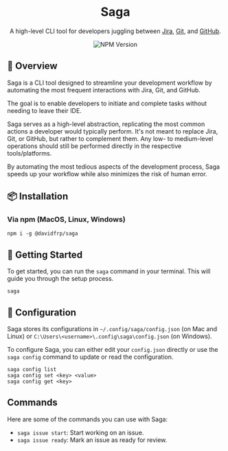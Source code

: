 <div align="center">
<h1>Saga</h1>

A high-level CLI tool for developers juggling between [Jira], [Git], and [GitHub].

![NPM Version][npm_version_badge]

</div>

## **📑 Overview**

Saga is a CLI tool designed to streamline your development workflow by automating the most frequent interactions with Jira, Git, and GitHub.

The goal is to enable developers to initiate and complete tasks without needing to leave their IDE.

Saga serves as a high-level abstraction, replicating the most common actions a developer would typically perform. It's not meant to replace Jira, Git, or GitHub, but rather to complement them. Any low- to medium-level operations should still be performed directly in the respective tools/platforms.

By automating the most tedious aspects of the development process, Saga speeds up your workflow while also minimizes the risk of human error.

## **📦 Installation**

### **Via npm (MacOS, Linux, Windows)**

```sh-session
npm i -g @davidfrp/saga
```

<!-- ### **Via Homebrew (MacOS)**

```sh-session
brew tap davidfrp/saga && brew install saga
``` -->

## **🚀 Getting Started**

To get started, you can run the `saga` command in your terminal. This will guide you through the setup process.

```sh-session
saga
```

## **🔩 Configuration**

Saga stores its configurations in `~/.config/saga/config.json` (on Mac and Linux) or `C:\Users\<username>\.config\saga\config.json` (on Windows).

To configure Saga, you can either edit your `config.json` directly or use the `saga config` command to update or read the configuration.

```sh-session
saga config list
saga config set <key> <value>
saga config get <key>
```

## **Commands**

Here are some of the commands you can use with Saga:

- `saga issue start`: Start working on an issue.
- `saga issue ready`: Mark an issue as ready for review.

<!-- Badges -->

[npm_version_badge]: https://img.shields.io/npm/v/%40davidfrp%2Fsaga

<!-- Links -->

[jira]: https://www.atlassian.com/software/jira
[git]: https://git-scm.com/
[github]: https://github.com/
[nodejs]: https://nodejs.org/
[homebrew]: https://brew.sh/
